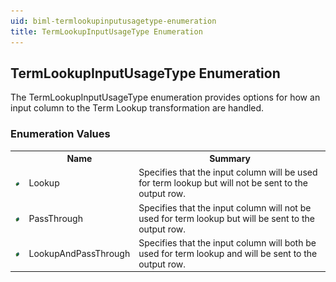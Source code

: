 ```yaml
---
uid: biml-termlookupinputusagetype-enumeration
title: TermLookupInputUsageType Enumeration
---
```


## TermLookupInputUsageType Enumeration

<div class="LanguageSummary"><div class ="SummaryItem">The TermLookupInputUsageType enumeration provides options for how an input column to the Term Lookup transformation are handled.</div></div>
<div class="EnumValueGroup">

### Enumeration Values

<table id="EnumValue" class="MemberList"><tbody><tr><th class="MemberTypeIconColumnHeader">&nbsp;</th><th class="MemberNameColumnHeader">Name</th><th class="MemberSummaryColumnHeader">Summary</th></tr><tr class="cd0"><td align="center" class="MemberTypeIcon"><img src="enumValue.png"></img></td><td class="MemberName">Lookup</td><td class="MemberSummary"><div class ="SummaryItem">Specifies that the input column will be used for term lookup but will not be sent to the output row.</div></td></tr><tr class="cd1"><td align="center" class="MemberTypeIcon"><img src="enumValue.png"></img></td><td class="MemberName">PassThrough</td><td class="MemberSummary"><div class ="SummaryItem">Specifies that the input column will not be used for term lookup but will be sent to the output row.</div></td></tr><tr class="cd0"><td align="center" class="MemberTypeIcon"><img src="enumValue.png"></img></td><td class="MemberName">LookupAndPassThrough</td><td class="MemberSummary"><div class ="SummaryItem">Specifies that the input column will both be used for term lookup and will be sent to the output row.</div></td></tr></tbody></table>
</div>